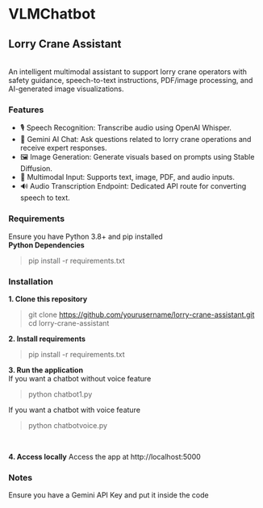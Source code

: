 # VLMChatbot
## Lorry Crane Assistant 
<br>
An intelligent multimodal assistant to support lorry crane operators with safety guidance, speech-to-text instructions, PDF/image processing, and AI-generated image visualizations.

### Features
- 🎙️ Speech Recognition: Transcribe audio using OpenAI Whisper.
- 💬 Gemini AI Chat: Ask questions related to lorry crane operations and receive expert responses.
- 🖼️ Image Generation: Generate visuals based on prompts using Stable Diffusion.
- 📄 Multimodal Input: Supports text, image, PDF, and audio inputs.
- 🔊 Audio Transcription Endpoint: Dedicated API route for converting speech to text.

### Requirements
Ensure you have Python 3.8+ and pip installed
<br>
**Python Dependencies**
<br>
> pip install -r requirements.txt

### Installation
**1. Clone this repository**
>git clone https://github.com/yourusername/lorry-crane-assistant.git
<br>cd lorry-crane-assistant

**2. Install requirements**
> pip install -r requirements.txt

**3. Run the application**
<br>
If you want a chatbot without voice feature
<br>
> python chatbot1.py

If you want a chatbot with voice feature
> python chatbotvoice.py
<br>

**4. Access locally**
Access the app at http://localhost:5000

### Notes
Ensure you have a Gemini API Key and put it inside the code
